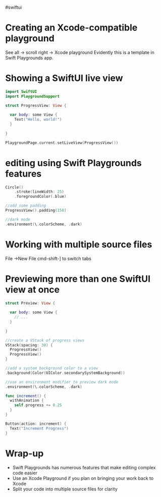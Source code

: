 #swiftui 
# Creating an Xcode-compatible playground
See all -> scroll right -> Xcode playground
Evidently this is a template in Swift Playgrounds app.




# Showing a SwiftUI live view
```swift
import SwiftUI
import PlaygroundSupport
```

```swift
struct ProgressView: View {
  
  var body: some View {
    Text("Hello, world!")
  }
  
}
```

```swift
PlaygroundPage.current.setLiveView(ProgressView())
```
# editing using Swift Playgrounds features
```swift
Circle()
	.stroke(lineWidth: 25)
	.foregroundColor(.blue)
```

```swift
//add some padding
ProgressView().padding(150)
```



```swift
//dark mode
.environment(\.colorScheme, .dark)
```
# Working with multiple source files
File ->New File
cmd-shift-] to switch tabs


# Previewing more than one SwiftUI view at once

```swift
struct Preview: View {
 
  var body: some View {
    // ...
  }
  
}
```

```swift
//create a VStack of progress views
VStack(spacing: 30) {
  ProgressView()
  ProgressView()
}
```

```swift
//add a system background color to a view
.background(Color(UIColor.secondarySystemBackground))
```

```swift
//use an environment modifier to preview dark mode
.environment(\.colorScheme, .dark)
```

```swift
func increment() {
  withAnimation {
    self.progress += 0.25
  }
}
```
```swift
Button(action: increment) {
  Text("Increment Progress")
}
```

# Wrap-up
* Swift Playgrounds has numerous features that make editing complex code easier
* Use an Xcode Playground if you plan on bringing your work back to Xcode
* Split your code into multiple source files for clarity




